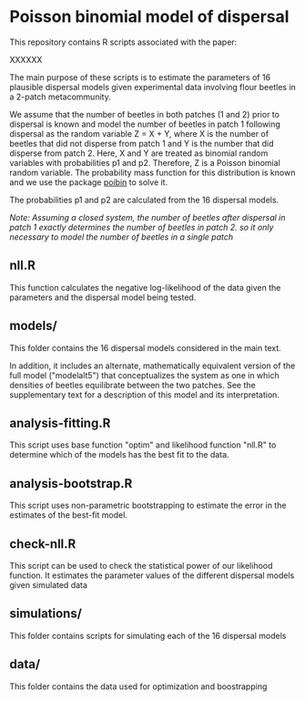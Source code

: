 # Poisson binomial model of dispersal

This repository contains R scripts associated with the paper:

XXXXXX

The main purpose of these scripts is to estimate the parameters of 16 plausible dispersal models given experimental data involving flour beetles in a 2-patch metacommunity.

We assume that the number of beetles in both patches (1 and 2) prior to dispersal is known and model the number of beetles in patch 1 following dispersal as the random variable Z = X + Y, where X is the number of beetles that did not disperse from patch 1 and Y is the number that did disperse from patch 2. Here, X and Y are treated as binomial random variables with probabilities p1 and p2. Therefore, Z is a Poisson binomial random variable. The probability mass function for this distribution is known and we use the package [poibin](https://cran.r-project.org/web/packages/poibin/index.html) to solve it.

The probabilities p1 and p2 are calculated from the 16 dispersal models.

*Note: Assuming a closed system, the number of beetles after dispersal in patch 1 exactly determines the number of beetles in patch 2. so it only necessary to model the number of beetles in a single patch*

## nll.R

This function calculates the negative log-likelihood of the data given the parameters and the dispersal model being tested.

## models/

This folder contains the 16 dispersal models considered in the main text. 

In addition, it includes an alternate, mathematically equivalent version of the full model ("modelalt5") that conceptualizes the system as one in which densities of beetles equilibrate between the two patches. See the supplementary text for a description of this model and its interpretation.

## analysis-fitting.R

This script uses base function "optim" and likelihood function "nll.R" to determine which of the models has the best fit to the data.

## analysis-bootstrap.R

This script uses non-parametric bootstrapping to estimate the error in the estimates of the best-fit model.

## check-nll.R

This script can be used to check the statistical power of our likelihood function. It estimates the parameter values of the different dispersal models given simulated data

## simulations/

This folder contains scripts for simulating each of the 16 dispersal models

## data/

This folder contains the data used for optimization and boostrapping

